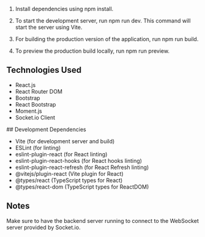 
1. Install dependencies using npm install.


2. To start the development server, run npm run dev. This command will start the server using Vite.
3. For building the production version of the application, run npm run build.
4. To preview the production build locally, run npm run preview.

## Technologies Used

- React.js
- React Router DOM
- Bootstrap
- React Bootstrap
- Moment.js
- Socket.io Client

## Development Dependencies

- Vite (for development server and build)
- ESLint (for linting)
- eslint-plugin-react (for React linting)
- eslint-plugin-react-hooks (for React hooks linting)
- eslint-plugin-react-refresh (for React Refresh linting)
- @vitejs/plugin-react (Vite plugin for React)
- @types/react (TypeScript types for React)
- @types/react-dom (TypeScript types for ReactDOM)

## Notes

Make sure to have the backend server running to connect to the WebSocket server provided by Socket.io.